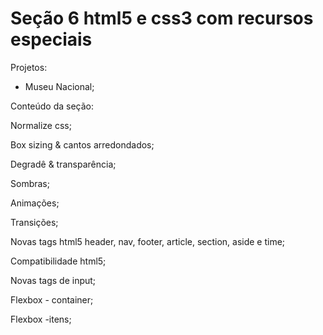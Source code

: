 # Seção 6 html5 e css3 com recursos especiais


Projetos:<br/>

- Museu Nacional;<br/>


Conteúdo da seção:<br/>

Normalize css; <br/>

Box sizing & cantos arredondados; <br/>

Degradê & transparência; <br/>

Sombras; <br/>

Animações; <br/>

Transições; <br/>

Novas tags html5 header, nav, footer, article, section, aside e time; <br/>

Compatibilidade html5; <br/>

Novas tags de input; <br/>

Flexbox - container;<br/>

Flexbox -itens;<br/>
